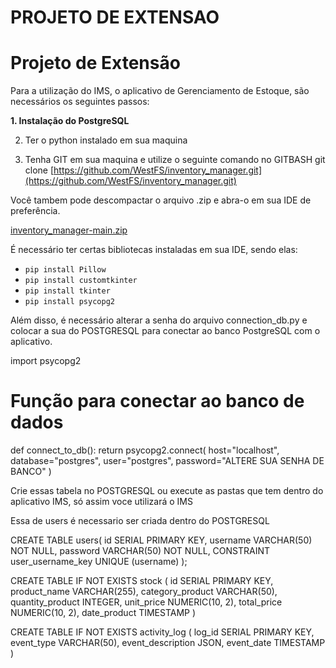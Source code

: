 # PROJETO DE EXTENSAO

# **Projeto de Extensão**

Para a utilização do IMS, o aplicativo de Gerenciamento de Estoque, são necessários os seguintes passos:

**1. Instalação do PostgreSQL**

2. Ter o python instalado em sua maquina

3.  Tenha GIT em sua maquina e utilize o seguinte comando no GITBASH
        git clone [https://github.com/WestFS/inventory_manager.git](https://github.com/WestFS/inventory_manager.git)

Você tambem pode descompactar o arquivo .zip e abra-o em sua IDE de preferência.

[inventory_manager-main.zip](PROJETO%20DE%20EXTENSAO%2038fddba15ee44cb48bc1254d6a39eb61/inventory_manager-main.zip)

É necessário ter certas bibliotecas instaladas em sua IDE, sendo elas:

- `pip install Pillow`
- `pip install customtkinter`
- `pip install tkinter`
- `pip install psycopg2`

Além disso, é necessário alterar a senha do arquivo connection_db.py e colocar a sua do POSTGRESQL para conectar ao banco PostgreSQL com o aplicativo.

import psycopg2


# Função para conectar ao banco de dados
def connect_to_db():
    return psycopg2.connect(
        host="localhost",
        database="postgres",
        user="postgres",
        password="ALTERE SUA SENHA DE BANCO"
    )


Crie essas tabela no POSTGRESQL ou execute as pastas que tem dentro do aplicativo IMS, só assim voce utilizará  o IMS

Essa de users é necessario ser criada dentro do POSTGRESQL

CREATE TABLE users(
id SERIAL PRIMARY KEY,
username VARCHAR(50) NOT NULL,
password VARCHAR(50) NOT NULL,
CONSTRAINT user_username_key UNIQUE (username)
);

CREATE TABLE IF NOT EXISTS stock (
id SERIAL PRIMARY KEY,
product_name VARCHAR(255),
category_product VARCHAR(50),
quantity_product INTEGER,
unit_price NUMERIC(10, 2),
total_price NUMERIC(10, 2),
date_product TIMESTAMP
)

CREATE TABLE IF NOT EXISTS activity_log (
log_id SERIAL PRIMARY KEY,
event_type VARCHAR(50),
event_description JSON,
event_date TIMESTAMP
)
